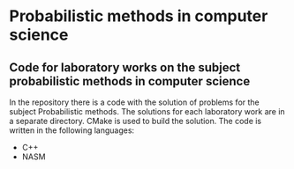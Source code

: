 # Probabilistic methods in computer science
## Code for laboratory works on the subject probabilistic methods in computer science

In the repository there is a code with the solution of problems for the subject Probabilistic methods. The solutions for each laboratory work are in a separate directory. CMake is used to build the solution. 
The code is written in the following languages:

- C++
- NASM
